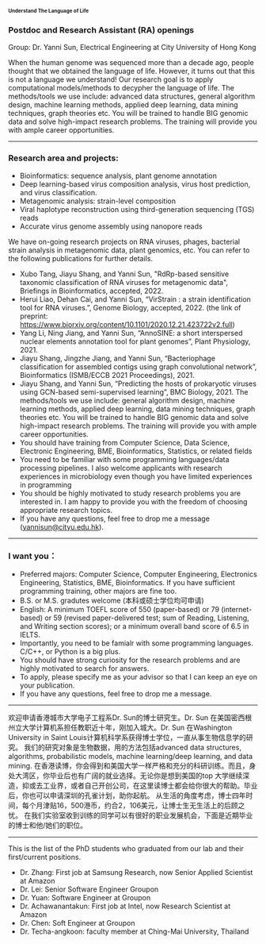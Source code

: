 
  
###  <font size=1><p align="left">Understand The Language of Life</p></font>




### Postdoc and Research Assistant (RA) openings

Group: Dr. Yanni Sun, Electrical Engineering at City University of Hong Kong 

When the human genome was sequenced more than a decade ago, people thought that we obtained the language of life. However, it turns out that this is not a language we understand! Our research goal is to apply computational models/methods to decypher the language of life. The methods/tools we use include: advanced data structures, general algorithm design, machine learning methods, applied deep learning, data mining techniques, graph theories etc. You will be trained to handle BIG genomic data and solve high-impact research problems. The training will provide you with ample career opportunities.

---
### Research area and projects: 

- Bioinformatics: sequence analysis, plant genome annotation
- Deep learning-based virus composition analysis, virus host prediction, and virus classification. 
- Metagenomic analysis: strain-level composition
- Viral haplotype reconstruction using third-generation sequencing (TGS) reads
- Accurate virus genome assembly using nanopore reads

We have on-going research projects on RNA viruses, phages, bacterial strain analysis in metagenomic data, plant genomics, etc. You can refer to the following publications for further details.
- Xubo Tang, Jiayu Shang, and Yanni Sun, "RdRp-based sensitive taxonomic classification of RNA viruses for metagenomic data", Briefings in Bioinformatics, accepted, 2022.
- Herui Liao, Dehan Cai, and Yanni Sun, “VirStrain : a strain identification tool for RNA viruses.”, Genome Biology, accepted, 2022. (the link of preprint: https://www.biorxiv.org/content/10.1101/2020.12.21.423722v2.full)
- Yang Li, Ning Jiang, and Yanni Sun, “AnnoSINE: a short interspersed nuclear elements annotation tool for plant genomes”, Plant Physiology, 2021.
- Jiayu Shang, Jingzhe Jiang, and Yanni Sun, “Bacteriophage classification for assembled contigs using graph convolutional network”, Bioinformatics (ISMB/ECCB 2021 Proceedings), 2021.
- Jiayu Shang, and Yanni Sun, “Predicting the hosts of prokaryotic viruses using GCN-based semi-supervised learning”, BMC Biology, 2021.
The methods/tools we use include: general algorithm design, machine learning methods, applied deep learning, data mining techniques, graph theories etc. You will be trained to handle BIG genomic data and solve high-impact research problems. The training will provide you with ample career opportunities.
- You should have training from Computer Science, Data Science, Electronic Engineering, BME, Bioinformatics, Statistics, or related fields
- You need to be familiar with some programming languages/data processing pipelines. I also welcome applicants with research experiences in microbiology even though you have limited experiences in programming 
- You should be highly motivated to study research problems you are interested in. I am happy to provide you with the freedom of choosing appropriate research topics. 
- If you have any questions, feel free to drop me a message (yannisun@cityu.edu.hk).

---
### I want you：
- Preferred majors: Computer Science, Computer Engineering, Electronics Engineering, Statistics, BME, Bioinformatics. If you have sufficient programming training, other majors are fine too.
-  B.S. or M.S. gradutes welcome (本科或硕士学位均可申请)  
-  English: A minimum TOEFL score of 550 (paper-based) or 79 (internet-based) or 59 (revised paper-delivered test; sum of Reading, Listening, and Writing section scores); or a minimum overall band score of 6.5 in IELTS.
- Importantly, you need to be famialr with some programming languages. C/C++, or Python is a big plus.
- You should have strong curiosity for the research problems and are highly motivated to search for answers.
- To apply, please specify me as your advisor so that I can keep an eye on your publication.
- If you have any questions, feel free to drop me a message.

---

欢迎申请香港城市大学电子工程系Dr. Sun的博士研究生。Dr. Sun 在美国密西根州立大学计算机系担任教职近十年，刚加入城大。Dr. Sun 在Washington University in Saint Louis计算机科学系获得博士学位，一直从事生物信息学的研究。 我们的研究对象是生物数据，用的方法包括advanced data structures, algorithms, probabilistic models, machine learning/deep learning, and data mining. 在香港读博，你会得到和美国大学一样严格和充分的科研训练。而且，身处大湾区，你毕业后也有广阔的就业选择。无论你是想到美国的top 大学继续深造，抑或去工业界，或者自己开创公司，在这里读博士都会给你很大的帮助。毕业后，你也可以申请深圳的孔雀计划，助你起航。 从生活的角度考虑，博士四年时间，每个月津贴16，500港币，约合2，106美元，让博士生无生活上的后顾之忧。 在我们实验室收到训练的同学可以有很好的职业发展机会，下面是近期毕业的博士和他/她们的职位。

---

This is the list of the PhD students who graduated from our lab and their first/current positions.

- Dr. Zhang: First job at Samsung Research, now Senior Applied Scientist at Amazon
- Dr. Lei: Senior Software Engineer Groupon
- Dr. Yuan: Software Engineer at Groupon
- Dr. Achawanantakun: First job at Intel, now Research Scientist at Amazon
- Dr. Chen: Soft Engineer at Groupon
- Dr. Techa-angkoon: faculty member at Ching-Mai University, Thailand
